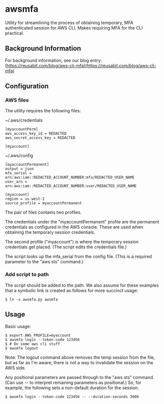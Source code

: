 # awsmfa
Utility for streamlining the process of obtaining temporary, MFA authenticated session for AWS CLI. Makes requiring MFA for the CLI practical.

## Background Information

For background information, see our blog entry: 
[https://reusabit.com/blog/aws-cli-mfa](https://reusabit.com/blog/aws-cli-mfa)

## Configuration

### AWS files

The utility requires the following files:

~/.aws/credentials
```
[myaccountPerm]         
aws_access_key_id = REDACTED
aws_secret_access_key = REDACTED
                       
[myaccount]             
```

~/.aws/config
```
[myaccountPermanent]                                            
output = json                                             
mfa_serial = arn:aws:iam::REDACTED_ACCOUNT_NUMBER:mfa/REDACTED_USER_NAME       
user_arn = arn:aws:iam::REDACTED_ACCOUNT_NUMBER:user/REDACTED_USER_NAME        
                                                          
[myaccount]                                                
region = us-west-2                                        
source_profile = myaccountPermanent                             
```

The pair of files contains two profiles.

The credentials under the "myaccountPermanent" profile are the permanent
credentials as configured in the AWS console. These are used when
obtaining the temporary session credentials.

The second profile ("myaccount") is where the temporary session credentials
get placed. (The script edits the credentials file.)

The script looks up the mfa_serial from the config file. (This is a required
parameter to the "aws sts" command.)

### Add script to path

The script should be added to the path. We also assume for these examples that
a symbolic link is created as follows for more succinct usage:

```
$ ln -s awsmfa.py awsmfa
```

## Usage

Basic usage:
```
$ export AWS_PROFILE=myaccount
$ awsmfa login --token-code 123456
$ # Do some aws cli stuff
$ awsmfa logout
```

Note: The logout command above removes the temp session from the file,
but as far as I'm aware,
there is not a way to invalidate the session on the AWS side.

Any positional parameters are passed through to the "aws sts" command.
(Can use -- to interpret remaining parameters as positional.)
So, for example, the following sets a non-default duration for the session.

```angular2html
$ awsmfa login --token-code 123456 -- --duration-seconds 3600
```